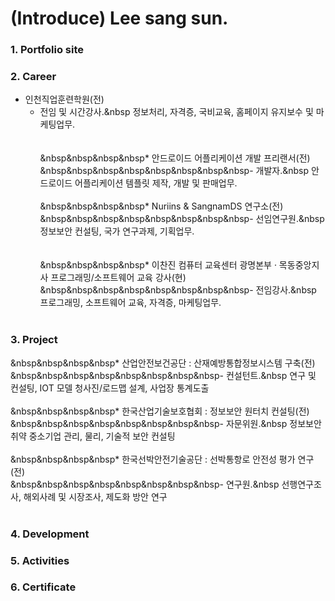 # (Introduce) Lee sang sun.

### 1. Portfolio site

### 2. Career

 * 인천직업훈련학원(전)<br>
    - 전임 및 시간강사.&nbsp 정보처리, 자격증, 국비교육, 홈페이지 유지보수 및 마케팅업무.<br><br>  
 &nbsp&nbsp&nbsp&nbsp* 안드로이드 어플리케이션 개발 프리랜서(전)<br>
    &nbsp&nbsp&nbsp&nbsp&nbsp&nbsp&nbsp&nbsp- 개발자.&nbsp 안드로이드 어플리케이션 템플릿 제작, 개발 및 판매업무.<br><br> 
 &nbsp&nbsp&nbsp&nbsp* Nuriins & SangnamDS 연구소(전)<br>
    &nbsp&nbsp&nbsp&nbsp&nbsp&nbsp&nbsp&nbsp- 선임연구원.&nbsp 정보보안 컨설팅, 국가 연구과제, 기획업무.<br><br>    
 &nbsp&nbsp&nbsp&nbsp* 이찬진 컴퓨터 교육센터 광명본부 · 목동중앙지사 프로그래밍/소프트웨어 교육 강사(현)<br>
    &nbsp&nbsp&nbsp&nbsp&nbsp&nbsp&nbsp&nbsp- 전임강사.&nbsp 프로그래밍, 소프트웨어 교육, 자격증, 마케팅업무. <br><br>
    
### 3. Project

 &nbsp&nbsp&nbsp&nbsp* 산업안전보건공단 : 산재예방통합정보시스템 구축(전)<br>
    &nbsp&nbsp&nbsp&nbsp&nbsp&nbsp&nbsp&nbsp- 컨설턴트.&nbsp 연구 및 컨설팅, IOT 모델 청사진/로드맵 설계, 사업장 통계도출<br><br>
 &nbsp&nbsp&nbsp&nbsp* 한국산업기술보호협회 : 정보보안 원터치 컨설팅(전)<br>
    &nbsp&nbsp&nbsp&nbsp&nbsp&nbsp&nbsp&nbsp- 자문위원.&nbsp 정보보안 취약 중소기업 관리, 물리, 기술적 보안 컨설팅<br><br>
 &nbsp&nbsp&nbsp&nbsp* 한국선박안전기술공단 : 선박통항로 안전성 평가 연구(전)<br>
    &nbsp&nbsp&nbsp&nbsp&nbsp&nbsp&nbsp&nbsp- 연구원.&nbsp 선행연구조사, 해외사례 및 시장조사, 제도화 방안 연구<br><br>

### 4. Development


### 5. Activities


### 6. Certificate
